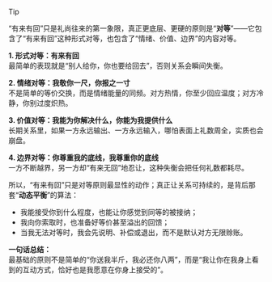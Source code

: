> [!Tip]
>“有来有回”只是礼尚往来的第一象限，真正更底层、更硬的原则是“**对等**”——它包含了“有来有回”这种形式对等，也包含了“情绪、价值、边界”的内容对等。  

**1. 形式对等：有来有回**  
   最简单的表现就是“别人给你，你也要给回去”，否则关系会瞬间失衡。  

**2. 情绪对等：我敬你一尺，你报之一寸**  
   不是简单的等价交换，而是情绪能量的同频。对方热情，你至少回应温度；对方冷静，你别过度炽热。  

**3. 价值对等：我能为你解决什么，你能为我提供什么**  
   长期关系里，如果一方永远输出、一方永远输入，哪怕表面上礼数周全，实质也会崩盘。  

**4. 边界对等：你尊重我的底线，我尊重你的底线**  
   一方不断越界，另一方却“有来无回”地忍让，这种失衡会把任何礼数都耗尽。  

所以，“有来有回”只是对等原则最显性的动作；真正让关系可持续的，是背后那套“**动态平衡**”的算法：  
- 我能接受你到什么程度，也能让你感觉到同等的被接纳；  
- 我向你索取时，也准备好等价甚至溢出的回馈；  
- 当我无法对等时，我会先说明、补偿或退出，而不是默认对方无限赊账。  

**一句话总结：**  
最基础的原则不是简单的“你送我半斤，我必还你八两”，而是“我让你在我身上看到的互动方式，恰好也是我愿意在你身上接受的”。